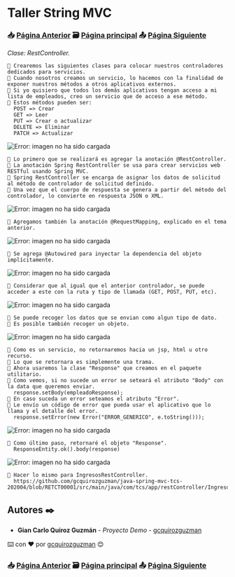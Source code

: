# Taller String MVC                                                                       
### 📥 [Página Anterior](https://github.com/gcquirozguzman/java-spring-mvc-tcs-202004/tree/CONTR00001)          🗃️ [Página principal](https://github.com/gcquirozguzman/java-spring-mvc-tcs-202004)          📤 [Página Siguiente](https://github.com/gcquirozguzman/java-spring-mvc-tcs-202004/tree/AGVST00001)

_Clase: RestController._

```
📢 Crearemos las siguientes clases para colocar nuestros controladores dedicados para servicios.
📢 Cuando nosotros creamos un servicio, lo hacemos con la finalidad de exponer nuestros métodos a otros aplicativos externos.
📢 Si yo quisiero que todos los demás aplicativos tengan acceso a mi lista de empleados, creo un servicio que de acceso a ese método.
📢 Estos métodos pueden ser:
  POST => Crear
  GET => Leer
  PUT => Crear o actualizar
  DELETE => Eliminar
  PATCH => Actualizar
```

![Error: imagen no ha sido cargada](https://github.com/gcquirozguzman/java-spring-mvc-tcs-202004/blob/master/imagenes/RETCT00001_1.png)

```
📢 Lo primero que se realizará es agregar la anotación @RestController.
📢 La anotación Spring RestController se usa para crear servicios web RESTful usando Spring MVC. 
📢 Spring RestController se encarga de asignar los datos de solicitud al método de controlador de solicitud definido. 
📢 Una vez que el cuerpo de respuesta se genera a partir del método del controlador, lo convierte en respuesta JSON o XML.
```

![Error: imagen no ha sido cargada](https://github.com/gcquirozguzman/java-spring-mvc-tcs-202004/blob/master/imagenes/RETCT00001_2.png)

```
📢 Agregamos también la anotación @RequestMapping, explicado en el tema anterior.
```

![Error: imagen no ha sido cargada](https://github.com/gcquirozguzman/java-spring-mvc-tcs-202004/blob/master/imagenes/RETCT00001_3.png)

```
📢 Se agrega @Autowired para inyectar la dependencia del objeto implícitamente.
```

![Error: imagen no ha sido cargada](https://github.com/gcquirozguzman/java-spring-mvc-tcs-202004/blob/master/imagenes/RETCT00001_4.png)

```
📢 Considerar que al igual que el anterior controlador, se puede acceder a este con la ruta y tipo de llamada (GET, POST, PUT, etc).
```

![Error: imagen no ha sido cargada](https://github.com/gcquirozguzman/java-spring-mvc-tcs-202004/blob/master/imagenes/RETCT00001_6.png)

```
📢 Se puede recoger los datos que se envian como algun tipo de dato. 
📢 Es posible también recoger un objeto.
```

![Error: imagen no ha sido cargada](https://github.com/gcquirozguzman/java-spring-mvc-tcs-202004/blob/master/imagenes/RETCT00001_7.png)

```
📢 Como es un servicio, no retornaremos hacia un jsp, html u otro recurso. 
📢 Lo que se retornara es simplemente una trama.
📢 Ahora usaremos la clase "Response" que creamos en el paquete utilitario.
📢 Como vemos, si no sucede un error se seteará el atributo "Body" con la data que queremos enviar.
  response.setBody(empleadoResponse);
📢 En caso suceda un error seteamos el atributo "Error". 
📢 Le envío un código de error que pueda usar el aplicativo que lo llama y el detalle del error.
  response.setError(new Error("ERROR_GENERICO", e.toString()));
```

![Error: imagen no ha sido cargada](https://github.com/gcquirozguzman/java-spring-mvc-tcs-202004/blob/master/imagenes/RETCT00001_5.png)

```
📢 Como último paso, retornaré el objeto "Response".
  ResponseEntity.ok().body(response)
```

![Error: imagen no ha sido cargada](https://github.com/gcquirozguzman/java-spring-mvc-tcs-202004/blob/master/imagenes/RETCT00001_8.png)

```
📢 Hacer lo mismo para IngresosRestController.
  https://github.com/gcquirozguzman/java-spring-mvc-tcs-202004/blob/RETCT00001/src/main/java/com/tcs/app/restController/IngresosRestController.java
```

## Autores ✒️

* **Gian Carlo Quiroz Guzmán** - *Proyecto Demo* - [gcquirozguzman](https://github.com/gcquirozguzman)

⌨️ con ❤️ por [gcquirozguzman](https://github.com/gcquirozguzman) 😊

### 📥 [Página Anterior](https://github.com/gcquirozguzman/java-spring-mvc-tcs-202004/tree/CONTR00001)          🗃️ [Página principal](https://github.com/gcquirozguzman/java-spring-mvc-tcs-202004)          📤 [Página Siguiente](https://github.com/gcquirozguzman/java-spring-mvc-tcs-202004/tree/AGVST00001)
